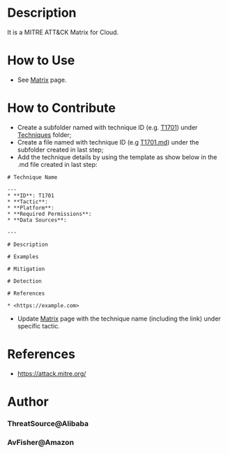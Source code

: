# Description

It is a MITRE ATT&CK Matrix for Cloud.

# How to Use

* See [Matrix](https://github.com/brianwrf/CloudMitreAttack/blob/master/matrix.md) page.

# How to Contribute

* Create a subfolder named with technique ID (e.g. [T1701](https://github.com/CloudMitreAttack/tree/master/Techniques/T1701)) under [Techniques](https://github.com/CloudMitreAttack/CloudMitreAttack/tree/master/Techniques) folder;
* Create a file named with technique ID (e.g [T1701.md](https://github.com/CloudMitreAttack/CloudMitreAttack/blob/master/Techniques/T1701/T1701.md)) under the subfolder created in last step;
* Add the technique details by using the template as show below in the .md file created in last step:
```
# Technique Name

---
* **ID**: T1701
* **Tactic**:
* **Platform**:
* **Required Permissions**:
* **Data Sources**:

---

# Description

# Examples

# Mitigation

# Detection

# References

* <https://example.com>
```
* Update [Matrix](https://github.com/CloudMitreAttack/CloudMitreAttack/blob/master/matrix.md) page with the technique name (including the link) under specific tactic.

# References
* <https://attack.mitre.org/>

# Author
### ThreatSource@Alibaba
### AvFisher@Amazon
